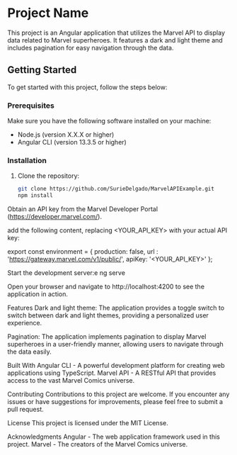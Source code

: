 # Project Name

This project is an Angular application that utilizes the Marvel API to display data related to Marvel superheroes. It features a dark and light theme and includes pagination for easy navigation through the data.

## Getting Started

To get started with this project, follow the steps below:

### Prerequisites

Make sure you have the following software installed on your machine:

- Node.js (version X.X.X or higher)
- Angular CLI (version 13.3.5 or higher)

### Installation

1. Clone the repository:

   ```bash
   git clone https://github.com/SurieDelgado/MarvelAPIExample.git
   npm install

Obtain an API key from the Marvel Developer Portal (https://developer.marvel.com/).

add the following content, replacing <YOUR_API_KEY> with your actual API key:

export const environment = {
  production: false,
  url : 'https://gateway.marvel.com/v1/public/',
  apiKey: '<YOUR_API_KEY>'
};

Start the development server:e
ng serve

Open your browser and navigate to http://localhost:4200 to see the application in action.

Features
Dark and light theme: The application provides a toggle switch to switch between dark and light themes, providing a personalized user experience.

Pagination: The application implements pagination to display Marvel superheroes in a user-friendly manner, allowing users to navigate through the data easily.

Built With
Angular CLI - A powerful development platform for creating web applications using TypeScript.
Marvel API - A RESTful API that provides access to the vast Marvel Comics universe.

Contributing
Contributions to this project are welcome. If you encounter any issues or have suggestions for improvements, please feel free to submit a pull request.

License
This project is licensed under the MIT License.

Acknowledgments
Angular - The web application framework used in this project.
Marvel - The creators of the Marvel Comics universe.